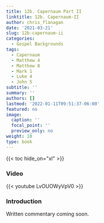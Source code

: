 ```yaml
---
title: 12b. Capernaum Part II
linktitle: 12b. Capernaum-II
author: chris_flanagan
date: '2021-03-21'
slug: 12b-capernaum-ii
categories:
  - Gospel Backgrounds
tags:
  - Capernaum
  - Matthew 4
  - Matthew 8
  - Mark 1
  - Luke 4
  - John 5
subtitle: ''
summary: ''
authors: []
lastmod: '2022-01-11T09:51:37-06:00'
featured: no
image:
  caption: ''
  focal_point: ''
  preview_only: no
weight: 10
type: book
---
```


{{< toc hide_on="xl" >}}

### Video

{{< youtube LvOUOWyVpV0 >}}



### Introduction 

Written commentary coming soon.
